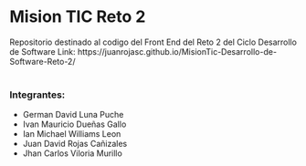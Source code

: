 <h1>Mision TIC Reto 2</h1>
Repositorio destinado al codigo del Front End del Reto 2 del Ciclo Desarrollo de Software
Link: https://juanrojasc.github.io/MisionTic-Desarrollo-de-Software-Reto-2/ <br /><br />
<h3>Integrantes:</h3>
<ul>
  <li>German David Luna Puche</li>
  <li>Ivan Mauricio Dueñas Gallo</li>
  <li>Ian Michael Williams Leon</li>
  <li>Juan David Rojas Cañizales</li>
  <li>Jhan Carlos Viloria Murillo</li>
</ul>
